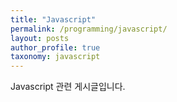 ```yaml
---
title: "Javascript"
permalink: /programming/javascript/
layout: posts
author_profile: true
taxonomy: javascript
---
```


Javascript 관련 게시글입니다.